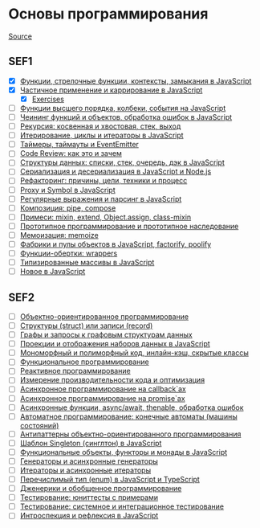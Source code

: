# Основы программирования

[Source](https://github.com/HowProgrammingWorks/Index/blob/master/Courses/Fundamentals.md)

## SEF1

- [x] [Функции, стрелочные функции, контексты, замыкания в JavaScript](https://youtu.be/pn5myCmpV2U)
- [x] [Частичное применение и каррирование в JavaScript](https://youtu.be/ND8KQ5xjk7o)
  - [x] [Exercises](./PartialApplication/)
- [ ] [Функции высшего порядка, колбеки, события на JavaScript](https://youtu.be/1vqATwbGHnc)
- [ ] [Чеининг функций и объектов, обработка ошибок в JavaScript](https://youtu.be/PfuEfIiLX34)
- [ ] [Рекурсия: косвенная и хвостовая, стек, выход](https://youtu.be/W2skCjIgVKE)
- [ ] [Итерирование, циклы и итераторы в JavaScript](https://youtu.be/lq3b5_UGJas)
- [ ] [Таймеры, таймауты и EventEmitter](https://youtu.be/LK2jveAnRNg)
- [ ] [Code Review: как это и зачем](https://youtu.be/EKL6NiIQ6ZU)
- [ ] [Структуры данных: списки, стек, очередь, дэк в JavaScript](https://youtu.be/9KvA4hDDSjk)
- [ ] [Сериализация и десериализация в JavaScript и Node.js](https://youtu.be/GtKPniOEzh8)
- [ ] [Рефакторинг: причины, цели, техники и процесс](https://youtu.be/z73wmpdweQ4)
- [ ] [Proxy и Symbol в JavaScript](https://youtu.be/UjZjSDyi9AM)
- [ ] [Регулярные выражения и парсинг в JavaScript](https://youtu.be/-ef2E0ozxao)
- [ ] [Композиция: pipe, compose](https://youtu.be/xS9FicVrOTI)
- [ ] [Примеси: mixin, extend, Object.assign, class-mixin](https://youtu.be/NZMrJ2adEyY)
- [ ] [Прототипное программирование и прототипное наследование](https://youtu.be/SzaXTW2qcJE)
- [ ] [Мемоизация: memoize](https://youtu.be/H6S8QJo2Qxg)
- [ ] [Фабрики и пулы объектов в JavaScript, factorify, poolify](https://youtu.be/Ax_mSvadFp8)
- [ ] [Функции-обертки: wrappers](https://youtu.be/En7pWi2fSzs)
- [ ] [Типизированные массивы в JavaScript](https://youtu.be/tTNcqxbxhfY)
- [ ] [Новое в JavaScript](https://youtu.be/fUjHLj8bq_Y)

## SEF2

- [ ] [Объектно-ориентированное программирование](https://youtu.be/r4ReQlVtfgQ)
- [ ] [Структуры (struct) или записи (record)](https://youtu.be/Wb7o_kK4aH4)
- [ ] [Графы и запросы к графовым структурам данных](https://youtu.be/a0W0T8Yqw3s)
- [ ] [Проекции и отображения наборов данных в JavaScript](https://youtu.be/lwJCq9inky8)
- [ ] [Мономорфный и полиморфный код, инлайн-кэш, скрытые классы](https://youtu.be/9JUY3prnCQ4)
- [ ] [Функциональное программирование](https://youtu.be/0JxSs_GcvbQ)
- [ ] [Реактивное программирование](https://youtu.be/7MH8-qQc-48)
- [ ] [Измерение производительности кода и оптимизация](https://youtu.be/sanq2X7Re8o)
- [ ] [Асинхронное программирование на callback`ах](https://youtu.be/z8Hg6zgi3yQ)
- [ ] [Асинхронное программирование на promise`ах](https://youtu.be/RMl4r6s1Y8M)
- [ ] [Асинхронные функции, async/await, thenable, обработка ошибок](https://youtu.be/Jdf_tZuJbHI)
- [ ] [Автоматное программирование: конечные автоматы (машины состояний)](https://youtu.be/mxz7_zcip0c)
- [ ] [Антипаттерны объектно-ориентированного программирования](https://youtu.be/9d5TG1VsLeU)
- [ ] [Шаблон Singleton (синглтон) в JavaScript](https://youtu.be/qdJ5yikZnfE)
- [ ] [Функциональные объекты, функторы и монады в JavaScript](https://youtu.be/3Z7f0Gi8pxw)
- [ ] [Генераторы и асинхронные генераторы](https://youtu.be/kvNm9D32s8s)
- [ ] [Итераторы и асинхронные итераторы](https://youtu.be/rBGFlWpVpGs)
- [ ] [Перечислимый тип (enum) в JavaScript и TypeScript](https://youtu.be/BXiKebOIAGI)
- [ ] [Дженерики и обобщенное программирование](https://youtu.be/r6W2z3DQhoI)
- [ ] [Тестирование: юниттесты с примерами](https://youtu.be/CszugIag2TA)
- [ ] [Тестирование: системное и интеграционное тестирование](https://youtu.be/OuKu_6H_6gE)
- [ ] [Интроспекция и рефлексия в JavaScript](https://youtu.be/yvW1PjUVeM0)
